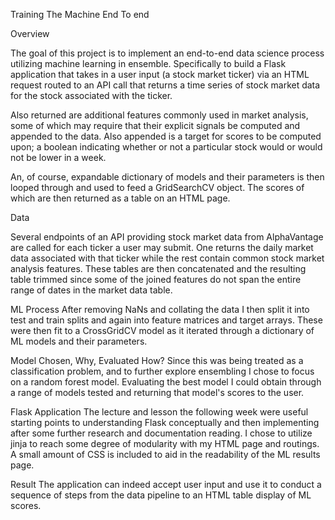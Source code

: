 Training The Machine End To end

Overview

The goal of this project is to implement an end-to-end data science process utilizing machine learning in ensemble.
Specifically to build a Flask application that takes in a user input (a stock market ticker) via an HTML request routed to an API call that returns a time series of stock market data for the stock associated with the ticker.

Also returned are additional features commonly used in market analysis, some of which may require that their explicit signals be computed and appended to the data. Also appended is a target for scores to be computed upon; a boolean indicating whether or not a particular stock would or would not be lower in a week.

An, of course, expandable dictionary of models and their parameters is then looped through and used to feed a GridSearchCV object. The scores of which are then returned as a table on an HTML page.



Data

Several endpoints of an API providing stock market data from AlphaVantage are called for each ticker a user may submit. One returns the daily market data associated with that ticker while the rest contain common stock market analysis features. These tables are then concatenated and the resulting table trimmed since some of the joined features do not span the entire range of dates in the market data table.

ML Process
After removing NaNs and collating the data I then split it into test and train splits and again into feature matrices and target arrays. These were then fit to a CrossGridCV model as it iterated through a dictionary of ML models and their parameters.

Model Chosen, Why, Evaluated How?
Since this was being treated as a classification problem, and to further explore ensembling I chose to focus on a random forest model. Evaluating the best model I could obtain through a range of models tested and returning that model's scores to the user.

Flask Application
The lecture and lesson the following week were useful starting points to understanding Flask conceptually and then implementing after some further research and documentation reading. I chose to utilize jinja to reach some degree of modularity with my HTML page and routings. A small amount of CSS is included to aid in the readability of the ML results page.

Result
The application can indeed accept user input and use it to conduct a sequence of steps from the data pipeline to an HTML table display of ML scores.